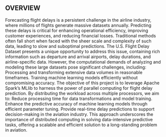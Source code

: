 ## OVERVIEW
Forecasting flight delays is a persistent challenge in the airline industry, where millions of flights generate massive datasets annually. Predicting these delays is critical for enhancing operational efficiency, improving customer experiences, and reducing financial losses. Traditional methods often fall short when faced with the sheer scale and complexity of such data, leading to slow and suboptimal predictions.
The U.S. Flight Delay Dataset presents a unique opportunity to address this issue, containing rich information such as departure and arrival airports, delay durations, and airline-specific data. However, the computational demands of analyzing and modeling these large datasets pose significant challenges, including:
Processing and transforming extensive data volumes in reasonable timeframes.
Training machine learning models efficiently without compromising accuracy.
The objective of this project is to leverage Apache Spark’s MLlib to harness the power of parallel computing for flight delay prediction. By distributing the workload across multiple processors, we aim to:
Reduce processing time for data transformations and model training.
Enhance the predictive accuracy of machine learning models through efficient parameter tuning.
Provide real-time delay predictions to support decision-making in the aviation industry.
This approach underscores the importance of distributed computing in solving data-intensive predictive tasks, offering a scalable and efficient solution to a long-standing problem in aviation.
